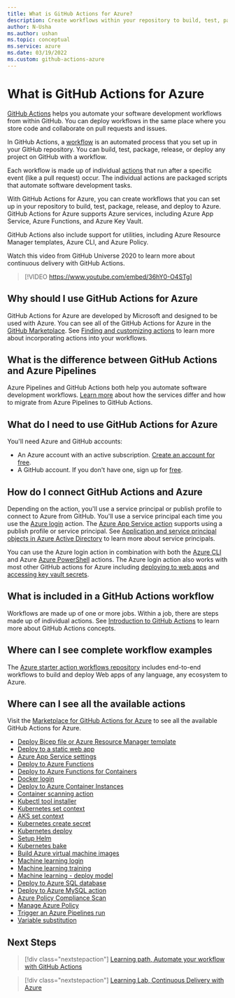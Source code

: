 ```yaml
---
title: What is GitHub Actions for Azure?
description: Create workflows within your repository to build, test, package, release, and deploy to Azure. 
author: N-Usha 
ms.author: ushan 
ms.topic: conceptual
ms.service: azure 
ms.date: 03/19/2022
ms.custom: github-actions-azure
---
```



# What is GitHub Actions for Azure

[GitHub Actions](https://docs.github.com/en/free-pro-team@latest/actions) helps you automate your software development workflows from within GitHub. You can deploy workflows in the same place where you store code and collaborate on pull requests and issues.

In GitHub Actions, a [workflow](https://docs.github.com/en/free-pro-team@latest/actions/learn-github-actions/introduction-to-github-actions) is an automated process that you set up in your GitHub repository. You can build, test, package, release, or deploy any project on GitHub with a workflow.

Each workflow is made up of individual [actions](https://docs.github.com/en/actions/learn-github-actions/introduction-to-github-actions) that run after a specific event (like a pull request) occur.  The individual actions are packaged scripts that automate software development tasks.

With GitHub Actions for Azure, you can create workflows that you can set up in your repository to build, test, package, release, and deploy to Azure. GitHub Actions for Azure supports Azure services, including Azure App Service, Azure Functions, and Azure Key Vault.

GitHub Actions also include support for utilities, including Azure Resource Manager templates, Azure CLI, and Azure Policy.

Watch this video from GitHub Universe 2020 to learn more about continuous delivery with GitHub Actions.  

> [!VIDEO https://www.youtube.com/embed/36hY0-O4STg]

## Why should I use GitHub Actions for Azure

GitHub Actions for Azure are developed by Microsoft and designed to be used with Azure. You can see all of the GitHub Actions for Azure in the [GitHub Marketplace](https://github.com/marketplace?query=Azure&type=actions). See [Finding and customizing actions](https://docs.github.com/en/actions/learn-github-actions/finding-and-customizing-actions) to learn more about incorporating actions into your workflows.

## What is the difference between GitHub Actions and Azure Pipelines

Azure Pipelines and GitHub Actions both help you automate software development workflows. [Learn more](https://docs.github.com/en/actions/learn-github-actions/migrating-from-azure-pipelines-to-github-actions) about how the services differ and how to migrate from Azure Pipelines to GitHub Actions.

## What do I need to use GitHub Actions for Azure

You'll need Azure and GitHub accounts:

* An Azure account with an active subscription. [Create an account for free](https://azure.microsoft.com/free/?WT.mc_id=A261C142F).
* A GitHub account. If you don't have one, sign up for [free](https://github.com/join).  

## How do I connect GitHub Actions and Azure

Depending on the action, you'll use a service principal or publish profile to connect to Azure from GitHub. You'll use a service principal each time you use the [Azure login](https://github.com/marketplace/actions/azure-login) action. The [Azure App Service action](https://github.com/marketplace/actions/azure-webapp) supports using a publish profile or service principal. See [Application and service principal objects in Azure Active Directory](/azure/active-directory/develop/app-objects-and-service-principals#service-principal-object) to learn more about service principals.  

You can use the Azure login action in combination with both the [Azure CLI](https://github.com/marketplace/actions/azure-cli-action) and Azure [Azure PowerShell](https://github.com/marketplace/actions/azure-powershell-action) actions. The Azure login action also works with most other GitHub actions for Azure including [deploying to web apps](https://github.com/marketplace/actions/azure-webapp) and [accessing key vault secrets](https://github.com/marketplace/actions/enhanced-env-azure-key-vault-get-secrets).

## What is included in a GitHub Actions workflow

Workflows are made up of one or more jobs. Within a job, there are steps made up of individual actions. See [Introduction to GitHub Actions](https://docs.github.com/en/actions/learn-github-actions/introduction-to-github-actions) to learn more about GitHub Actions concepts.  

## Where can I see complete workflow examples

The [Azure starter action workflows repository](https://github.com/Azure/actions-workflow-samples) includes end-to-end workflows to build and deploy Web apps of any language, any ecosystem to Azure.

## Where can I see all the available actions

Visit the [Marketplace for GitHub Actions for Azure](https://github.com/marketplace?query=Azure&type=actions) to see all the available GitHub Actions for Azure.

* [Deploy Bicep file or Azure Resource Manager template](https://github.com/Azure/arm-deploy)
* [Deploy to a static web app](/azure/static-web-apps/getting-started?tabs=angular)
* [Azure App Service settings](https://github.com/Azure/appservice-settings)  
* [Deploy to Azure Functions](https://github.com/Azure/functions-action)  
* [Deploy to Azure Functions for Containers](https://github.com/Azure/webapps-container-deploy)  
* [Docker login](https://github.com/Azure/docker-login)  
* [Deploy to Azure Container Instances](https://github.com/Azure/aci-deploy)
* [Container scanning action](https://github.com/Azure/container-scan)
* [Kubectl tool installer](https://github.com/Azure/setup-kubectl)  
* [Kubernetes set context](https://github.com/Azure/k8s-set-context)  
* [AKS set context](https://github.com/Azure/aks-set-context)  
* [Kubernetes create secret](https://github.com/Azure/k8s-create-secret)  
* [Kubernetes deploy](https://github.com/Azure/k8s-deploy)  
* [Setup Helm](https://github.com/Azure/setup-helm)  
* [Kubernetes bake](https://github.com/Azure/k8s-bake)  
* [Build Azure virtual machine images](https://github.com/Azure/build-vm-image)
* [Machine learning login](https://github.com/Azure/aml-workspace)
* [Machine learning training](https://github.com/Azure/aml-run)
* [Machine learning - deploy model](https://github.com/Azure/aml-deploy)
* [Deploy to Azure SQL database](https://github.com/Azure/sql-action)  
* [Deploy to Azure MySQL action](https://github.com/Azure/mysql-action)  
* [Azure Policy Compliance Scan](https://github.com/Azure/policy-compliance-scan)
* [Manage Azure Policy](https://github.com/Azure/manage-azure-policy)
* [Trigger an Azure Pipelines run](https://github.com/Azure/pipelines)  
* [Variable substitution](https://github.com/Microsoft/variable-substitution)

## Next Steps

> [!div class="nextstepaction"]
> [Learning path, Automate your workflow with GitHub Actions](/training/modules/github-actions-automate-tasks/)

> [!div class="nextstepaction"]
> [Learning Lab, Continuous Delivery with Azure](https://lab.github.com/githubtraining/github-actions:-continuous-delivery-with-azure)
